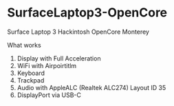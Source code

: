 # SurfaceLaptop3-OpenCore
Surface Laptop 3 Hackintosh OpenCore Monterey



What works

1. Display with Full Acceleration
2. WiFi with Airpoirtitlm
3. Keyboard
4. Trackpad
5. Audio with AppleALC (Realtek	ALC274) Layout ID 35
6. DisplayPort via USB-C
